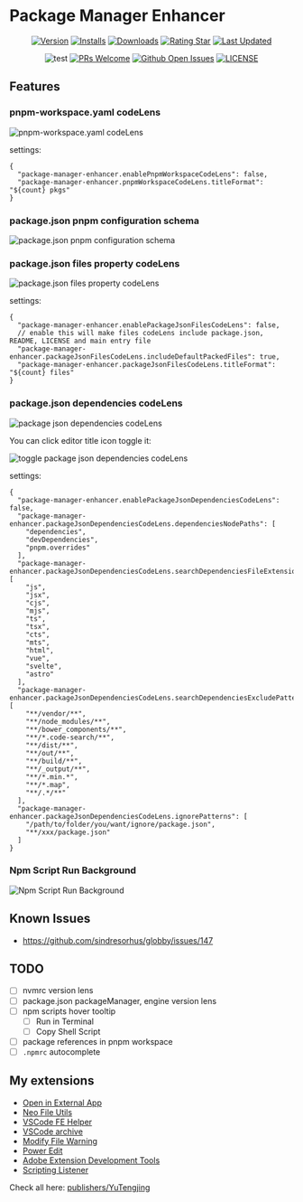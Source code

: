 # Package Manager Enhancer

<div align="center">

[![Version](https://img.shields.io/visual-studio-marketplace/v/YuTengjing.package-manager-enhancer)](https://marketplace.visualstudio.com/items/YuTengjing.package-manager-enhancer/changelog) [![Installs](https://img.shields.io/visual-studio-marketplace/i/YuTengjing.package-manager-enhancer)](https://marketplace.visualstudio.com/items?itemName=YuTengjing.package-manager-enhancer) [![Downloads](https://img.shields.io/visual-studio-marketplace/d/YuTengjing.package-manager-enhancer)](https://marketplace.visualstudio.com/items?itemName=YuTengjing.package-manager-enhancer) [![Rating Star](https://img.shields.io/visual-studio-marketplace/stars/YuTengjing.package-manager-enhancer)](https://marketplace.visualstudio.com/items?itemName=YuTengjing.package-manager-enhancer&ssr=false#review-details) [![Last Updated](https://img.shields.io/visual-studio-marketplace/last-updated/YuTengjing.package-manager-enhancer)](https://github.com/tjx666/package-manager-enhancer)

![test](https://github.com/tjx666/package-manager-enhancer/actions/workflows/test.yml/badge.svg) [![PRs Welcome](https://img.shields.io/badge/PRs-welcome-brightgreen.svg?style=flat)](http://makeapullrequest.com) [![Github Open Issues](https://img.shields.io/github/issues/tjx666/package-manager-enhancer)](https://github.com/tjx666/package-manager-enhancer/issues) [![LICENSE](https://img.shields.io/badge/license-Anti%20996-blue.svg?style=flat-square)](https://github.com/996icu/996.ICU/blob/master/LICENSE)

</div>

## Features

### pnpm-workspace.yaml codeLens

![pnpm-workspace.yaml codeLens](https://github.com/tjx666/package-manager-enhancer/blob/main/assets/screenshots/pnpm-workspace-codelens.png?raw=true)

settings:

```jsonc
{
  "package-manager-enhancer.enablePnpmWorkspaceCodeLens": false,
  "package-manager-enhancer.pnpmWorkspaceCodeLens.titleFormat": "${count} pkgs"
}
```

### package.json pnpm configuration schema

![package.json pnpm configuration schema](https://github.com/tjx666/package-manager-enhancer/blob/main/assets/screenshots/pnpm-schema.png?raw=true)

### package.json files property codeLens

![package.json files property codeLens](https://github.com/tjx666/package-manager-enhancer/blob/main/assets/screenshots/package-json-files-codelens.png?raw=true)

settings:

```jsonc
{
  "package-manager-enhancer.enablePackageJsonFilesCodeLens": false,
  // enable this will make files codeLens include package.json, README, LICENSE and main entry file
  "package-manager-enhancer.packageJsonFilesCodeLens.includeDefaultPackedFiles": true,
  "package-manager-enhancer.packageJsonFilesCodeLens.titleFormat": "${count} files"
}
```

### package.json dependencies codeLens

![package json dependencies codeLens](https://github.com/tjx666/package-manager-enhancer/blob/main/assets/screenshots/package-json-dependencies-codelens.png?raw=true)

You can click editor title icon toggle it:

![toggle package json dependencies codeLens](https://github.com/tjx666/package-manager-enhancer/blob/main/assets/screenshots/toggle-package-json-dependencies-codelens.png?raw=true)

settings:

```jsonc
{
  "package-manager-enhancer.enablePackageJsonDependenciesCodeLens": false,
  "package-manager-enhancer.packageJsonDependenciesCodeLens.dependenciesNodePaths": [
    "dependencies",
    "devDependencies",
    "pnpm.overrides"
  ],
  "package-manager-enhancer.packageJsonDependenciesCodeLens.searchDependenciesFileExtensions": [
    "js",
    "jsx",
    "cjs",
    "mjs",
    "ts",
    "tsx",
    "cts",
    "mts",
    "html",
    "vue",
    "svelte",
    "astro"
  ],
  "package-manager-enhancer.packageJsonDependenciesCodeLens.searchDependenciesExcludePatterns": [
    "**/vendor/**",
    "**/node_modules/**",
    "**/bower_components/**",
    "**/*.code-search/**",
    "**/dist/**",
    "**/out/**",
    "**/build/**",
    "**/_output/**",
    "**/*.min.*",
    "**/*.map",
    "**/.*/**"
  ],
  "package-manager-enhancer.packageJsonDependenciesCodeLens.ignorePatterns": [
    "/path/to/folder/you/want/ignore/package.json",
    "**/xxx/package.json"
  ]
}
```

### Npm Script Run Background

![Npm Script Run Background](https://github.com/tjx666/package-manager-enhancer/blob/main/assets/screenshots/npm-script-run-background.png?raw=true)

## Known Issues

- <https://github.com/sindresorhus/globby/issues/147>

## TODO

- [ ] nvmrc version lens
- [ ] package.json packageManager, engine version lens
- [ ] npm scripts hover tooltip
  - [ ] Run in Terminal
  - [ ] Copy Shell Script
- [ ] package references in pnpm workspace
- [ ] `.npmrc` autocomplete

## My extensions

- [Open in External App](https://github.com/tjx666/open-in-external-app)
- [Neo File Utils](https://github.com/tjx666/vscode-neo-file-utils)
- [VSCode FE Helper](https://github.com/tjx666/vscode-fe-helper)
- [VSCode archive](https://github.com/tjx666/vscode-archive)
- [Modify File Warning](https://github.com/tjx666/modify-file-warning)
- [Power Edit](https://github.com/tjx666/power-edit)
- [Adobe Extension Development Tools](https://github.com/tjx666/vscode-adobe-extension-devtools)
- [Scripting Listener](https://github.com/tjx666/scripting-listener)

Check all here: [publishers/YuTengjing](https://marketplace.visualstudio.com/publishers/YuTengjing)
